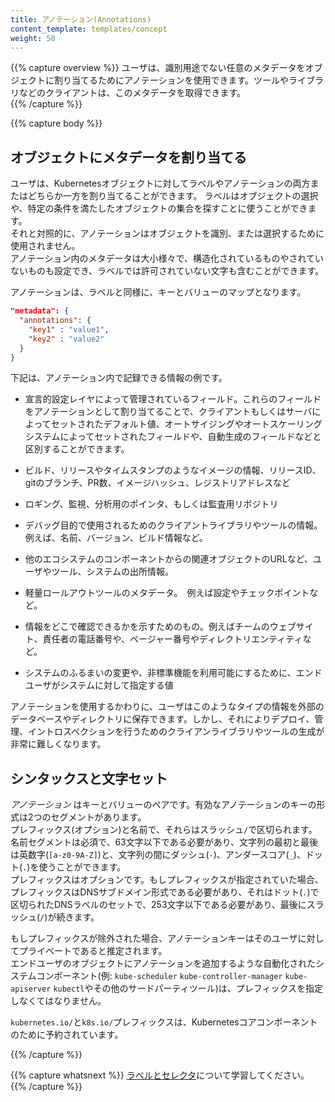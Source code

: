```yaml
---
title: アノテーション(Annotations)
content_template: templates/concept
weight: 50
---
```


{{% capture overview %}}
ユーザは、識別用途でない任意のメタデータをオブジェクトに割り当てるためにアノテーションを使用できます。ツールやライブラリなどのクライアントは、このメタデータを取得できます。  
{{% /capture %}}

{{% capture body %}}
## オブジェクトにメタデータを割り当てる

ユーザは、Kubernetesオブジェクトに対してラベルやアノテーションの両方またはどちらか一方を割り当てることができます。
ラベルはオブジェクトの選択や、特定の条件を満たしたオブジェクトの集合を探すことに使うことができます。  
それと対照的に、アノテーションはオブジェクトを識別、または選択するために使用されません。  
アノテーション内のメタデータは大小様々で、構造化されているものやされていないものも設定でき、ラベルでは許可されていない文字も含むことができます。  

アノテーションは、ラベルと同様に、キーとバリューのマップとなります。

```json
"metadata": {
  "annotations": {
    "key1" : "value1",
    "key2" : "value2"
  }
}
```

下記は、アノテーション内で記録できる情報の例です。

* 宣言的設定レイヤによって管理されているフィールド。これらのフィールドをアノテーションとして割り当てることで、クライアントもしくはサーバによってセットされたデフォルト値、オートサイジングやオートスケーリングシステムによってセットされたフィールドや、自動生成のフィールドなどと区別することができます。

* ビルド、リリースやタイムスタンプのようなイメージの情報、リリースID、gitのブランチ、PR数、イメージハッシュ、レジストリアドレスなど

* ロギング、監視、分析用のポインタ、もしくは監査用リポジトリ

* デバッグ目的で使用されるためのクライアントライブラリやツールの情報。例えば、名前、バージョン、ビルド情報など。

* 他のエコシステムのコンポーネントからの関連オブジェクトのURLなど、ユーザやツール、システムの出所情報。

* 軽量ロールアウトツールのメタデータ。　例えば設定やチェックポイントなど。

* 情報をどこで確認できるかを示すためのもの。例えばチームのウェブサイト、責任者の電話番号や、ページャー番号やディレクトリエンティティなど。

* システムのふるまいの変更や、非標準機能を利用可能にするために、エンドユーザがシステムに対して指定する値

アノテーションを使用するかわりに、ユーザはこのようなタイプの情報を外部のデータベースやディレクトリに保存できます。しかし、それによりデプロイ、管理、イントロスペクションを行うためのクライアンライブラリやツールの生成が非常に難しくなります。

## シンタックスと文字セット

_アノテーション_ はキーとバリューのペアです。有効なアノテーションのキーの形式は2つのセグメントがあります。  
プレフィックス(オプション)と名前で、それらはスラッシュ`/`で区切られます。  
名前セグメントは必須で、63文字以下である必要があり、文字列の最初と最後は英数字(`[a-z0-9A-Z]`)と、文字列の間にダッシュ(`-`)、アンダースコア(`_`)、ドット(`.`)を使うことができます。  
プレフィックスはオプションです。もしプレフィックスが指定されていた場合、プレフィックスはDNSサブドメイン形式である必要があり、それはドット(`.`)で区切られたDNSラベルのセットで、253文字以下である必要があり、最後にスラッシュ(`/`)が続きます。 

もしプレフィックスが除外された場合、アノテーションキーはそのユーザに対してプライベートであると推定されます。  
エンドユーザのオブジェクトにアノテーションを追加するような自動化されたシステムコンポーネント(例: `kube-scheduler` `kube-controller-manager` `kube-apiserver` `kubectl`やその他のサードパーティツール)は、プレフィックスを指定しなくてはなりません。  

`kubernetes.io/`と`k8s.io/`プレフィックスは、Kubernetesコアコンポーネントのために予約されています。  

{{% /capture %}}

{{% capture whatsnext %}}
[ラベルとセレクタ](/docs/concepts/overview/working-with-objects/labels/)について学習してください。
{{% /capture %}}



